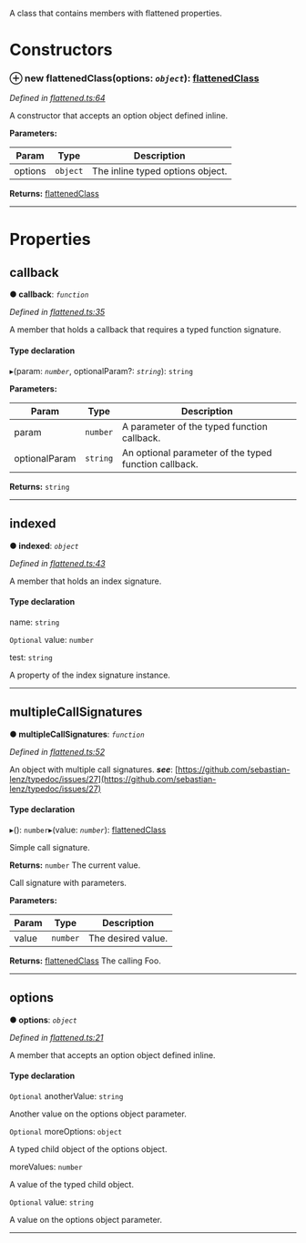 

A class that contains members with flattened properties.

# Constructors
<a id="constructor"></a>

### ⊕ **new flattenedClass**(options: *`object`*): [flattenedClass](_flattened_.flattenedclass.md)

*Defined in [flattened.ts:64](https://github.com/tgreyjs/typedoc-plugin-markdown/blob/master/tests/src/flattened.ts#L64)*

A constructor that accepts an option object defined inline.

**Parameters:**

| Param | Type | Description |
| ------ | ------ | ------ |
| options | `object`   |  The inline typed options object. |

**Returns:** [flattenedClass](_flattened_.flattenedclass.md)

---

# Properties
<a id="callback"></a>

##  callback

**●  callback**:  *`function`* 

*Defined in [flattened.ts:35](https://github.com/tgreyjs/typedoc-plugin-markdown/blob/master/tests/src/flattened.ts#L35)*

A member that holds a callback that requires a typed function signature.

#### Type declaration
▸(param: *`number`*, optionalParam?: *`string`*): `string`

**Parameters:**

| Param | Type | Description |
| ------ | ------ | ------ |
| param | `number`   |  A parameter of the typed function callback. |
| optionalParam | `string`   |  An optional parameter of the typed function callback. |

**Returns:** `string`

___

<a id="indexed"></a>

##  indexed

**●  indexed**:  *`object`* 

*Defined in [flattened.ts:43](https://github.com/tgreyjs/typedoc-plugin-markdown/blob/master/tests/src/flattened.ts#L43)*

A member that holds an index signature.

#### Type declaration

[index: `number`]: `object`

 name: `string`

`Optional`  value: `number`

 test: `string`

A property of the index signature instance.

___

<a id="multiplecallsignatures"></a>

##  multipleCallSignatures

**●  multipleCallSignatures**:  *`function`* 

*Defined in [flattened.ts:52](https://github.com/tgreyjs/typedoc-plugin-markdown/blob/master/tests/src/flattened.ts#L52)*

An object with multiple call signatures.
*__see__*: [https://github.com/sebastian-lenz/typedoc/issues/27](https://github.com/sebastian-lenz/typedoc/issues/27)

#### Type declaration
▸(): `number`▸(value: *`number`*): [flattenedClass](_flattened_.flattenedclass.md)

Simple call signature.

**Returns:** `number`
The current value.

Call signature with parameters.

**Parameters:**

| Param | Type | Description |
| ------ | ------ | ------ |
| value | `number`   |  The desired value. |

**Returns:** [flattenedClass](_flattened_.flattenedclass.md)
The calling Foo.

___

<a id="options"></a>

##  options

**●  options**:  *`object`* 

*Defined in [flattened.ts:21](https://github.com/tgreyjs/typedoc-plugin-markdown/blob/master/tests/src/flattened.ts#L21)*

A member that accepts an option object defined inline.

#### Type declaration

`Optional`  anotherValue: `string`

Another value on the options object parameter.

`Optional`  moreOptions: `object`

A typed child object of the options object.

 moreValues: `number`

A value of the typed child object.

`Optional`  value: `string`

A value on the options object parameter.

___

